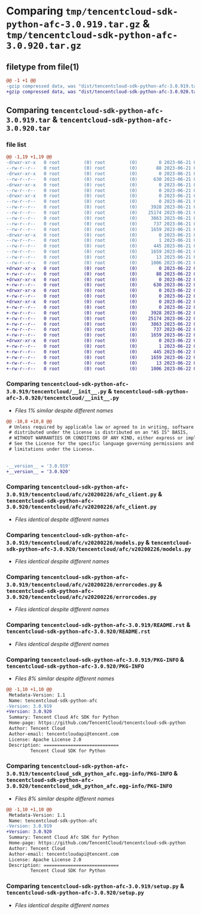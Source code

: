 # Comparing `tmp/tencentcloud-sdk-python-afc-3.0.919.tar.gz` & `tmp/tencentcloud-sdk-python-afc-3.0.920.tar.gz`

## filetype from file(1)

```diff
@@ -1 +1 @@
-gzip compressed data, was "dist/tencentcloud-sdk-python-afc-3.0.919.tar", last modified: Wed Jun 21 00:16:22 2023, max compression
+gzip compressed data, was "dist/tencentcloud-sdk-python-afc-3.0.920.tar", last modified: Thu Jun 22 00:15:26 2023, max compression
```

## Comparing `tencentcloud-sdk-python-afc-3.0.919.tar` & `tencentcloud-sdk-python-afc-3.0.920.tar`

### file list

```diff
@@ -1,19 +1,19 @@
-drwxr-xr-x   0 root         (0) root         (0)        0 2023-06-21 00:16:22.000000 tencentcloud-sdk-python-afc-3.0.919/
--rw-r--r--   0 root         (0) root         (0)       88 2023-06-21 00:16:22.000000 tencentcloud-sdk-python-afc-3.0.919/setup.cfg
-drwxr-xr-x   0 root         (0) root         (0)        0 2023-06-21 00:16:22.000000 tencentcloud-sdk-python-afc-3.0.919/tencentcloud/
--rw-r--r--   0 root         (0) root         (0)      630 2023-06-21 00:16:22.000000 tencentcloud-sdk-python-afc-3.0.919/tencentcloud/__init__.py
-drwxr-xr-x   0 root         (0) root         (0)        0 2023-06-21 00:16:22.000000 tencentcloud-sdk-python-afc-3.0.919/tencentcloud/afc/
--rw-r--r--   0 root         (0) root         (0)        0 2023-06-21 00:16:22.000000 tencentcloud-sdk-python-afc-3.0.919/tencentcloud/afc/__init__.py
-drwxr-xr-x   0 root         (0) root         (0)        0 2023-06-21 00:16:22.000000 tencentcloud-sdk-python-afc-3.0.919/tencentcloud/afc/v20200226/
--rw-r--r--   0 root         (0) root         (0)        0 2023-06-21 00:16:22.000000 tencentcloud-sdk-python-afc-3.0.919/tencentcloud/afc/v20200226/__init__.py
--rw-r--r--   0 root         (0) root         (0)     3928 2023-06-21 00:16:22.000000 tencentcloud-sdk-python-afc-3.0.919/tencentcloud/afc/v20200226/afc_client.py
--rw-r--r--   0 root         (0) root         (0)    25174 2023-06-21 00:16:22.000000 tencentcloud-sdk-python-afc-3.0.919/tencentcloud/afc/v20200226/models.py
--rw-r--r--   0 root         (0) root         (0)     3863 2023-06-21 00:16:22.000000 tencentcloud-sdk-python-afc-3.0.919/tencentcloud/afc/v20200226/errorcodes.py
--rw-r--r--   0 root         (0) root         (0)      737 2023-06-21 00:16:22.000000 tencentcloud-sdk-python-afc-3.0.919/README.rst
--rw-r--r--   0 root         (0) root         (0)     1659 2023-06-21 00:16:22.000000 tencentcloud-sdk-python-afc-3.0.919/PKG-INFO
-drwxr-xr-x   0 root         (0) root         (0)        0 2023-06-21 00:16:22.000000 tencentcloud-sdk-python-afc-3.0.919/tencentcloud_sdk_python_afc.egg-info/
--rw-r--r--   0 root         (0) root         (0)        1 2023-06-21 00:16:22.000000 tencentcloud-sdk-python-afc-3.0.919/tencentcloud_sdk_python_afc.egg-info/dependency_links.txt
--rw-r--r--   0 root         (0) root         (0)      445 2023-06-21 00:16:22.000000 tencentcloud-sdk-python-afc-3.0.919/tencentcloud_sdk_python_afc.egg-info/SOURCES.txt
--rw-r--r--   0 root         (0) root         (0)     1659 2023-06-21 00:16:22.000000 tencentcloud-sdk-python-afc-3.0.919/tencentcloud_sdk_python_afc.egg-info/PKG-INFO
--rw-r--r--   0 root         (0) root         (0)       13 2023-06-21 00:16:22.000000 tencentcloud-sdk-python-afc-3.0.919/tencentcloud_sdk_python_afc.egg-info/top_level.txt
--rw-r--r--   0 root         (0) root         (0)     1006 2023-06-21 00:16:22.000000 tencentcloud-sdk-python-afc-3.0.919/setup.py
+drwxr-xr-x   0 root         (0) root         (0)        0 2023-06-22 00:15:26.000000 tencentcloud-sdk-python-afc-3.0.920/
+-rw-r--r--   0 root         (0) root         (0)       88 2023-06-22 00:15:26.000000 tencentcloud-sdk-python-afc-3.0.920/setup.cfg
+drwxr-xr-x   0 root         (0) root         (0)        0 2023-06-22 00:15:26.000000 tencentcloud-sdk-python-afc-3.0.920/tencentcloud/
+-rw-r--r--   0 root         (0) root         (0)      630 2023-06-22 00:15:26.000000 tencentcloud-sdk-python-afc-3.0.920/tencentcloud/__init__.py
+drwxr-xr-x   0 root         (0) root         (0)        0 2023-06-22 00:15:26.000000 tencentcloud-sdk-python-afc-3.0.920/tencentcloud/afc/
+-rw-r--r--   0 root         (0) root         (0)        0 2023-06-22 00:15:26.000000 tencentcloud-sdk-python-afc-3.0.920/tencentcloud/afc/__init__.py
+drwxr-xr-x   0 root         (0) root         (0)        0 2023-06-22 00:15:26.000000 tencentcloud-sdk-python-afc-3.0.920/tencentcloud/afc/v20200226/
+-rw-r--r--   0 root         (0) root         (0)        0 2023-06-22 00:15:26.000000 tencentcloud-sdk-python-afc-3.0.920/tencentcloud/afc/v20200226/__init__.py
+-rw-r--r--   0 root         (0) root         (0)     3928 2023-06-22 00:15:26.000000 tencentcloud-sdk-python-afc-3.0.920/tencentcloud/afc/v20200226/afc_client.py
+-rw-r--r--   0 root         (0) root         (0)    25174 2023-06-22 00:15:26.000000 tencentcloud-sdk-python-afc-3.0.920/tencentcloud/afc/v20200226/models.py
+-rw-r--r--   0 root         (0) root         (0)     3863 2023-06-22 00:15:26.000000 tencentcloud-sdk-python-afc-3.0.920/tencentcloud/afc/v20200226/errorcodes.py
+-rw-r--r--   0 root         (0) root         (0)      737 2023-06-22 00:15:26.000000 tencentcloud-sdk-python-afc-3.0.920/README.rst
+-rw-r--r--   0 root         (0) root         (0)     1659 2023-06-22 00:15:26.000000 tencentcloud-sdk-python-afc-3.0.920/PKG-INFO
+drwxr-xr-x   0 root         (0) root         (0)        0 2023-06-22 00:15:26.000000 tencentcloud-sdk-python-afc-3.0.920/tencentcloud_sdk_python_afc.egg-info/
+-rw-r--r--   0 root         (0) root         (0)        1 2023-06-22 00:15:26.000000 tencentcloud-sdk-python-afc-3.0.920/tencentcloud_sdk_python_afc.egg-info/dependency_links.txt
+-rw-r--r--   0 root         (0) root         (0)      445 2023-06-22 00:15:26.000000 tencentcloud-sdk-python-afc-3.0.920/tencentcloud_sdk_python_afc.egg-info/SOURCES.txt
+-rw-r--r--   0 root         (0) root         (0)     1659 2023-06-22 00:15:26.000000 tencentcloud-sdk-python-afc-3.0.920/tencentcloud_sdk_python_afc.egg-info/PKG-INFO
+-rw-r--r--   0 root         (0) root         (0)       13 2023-06-22 00:15:26.000000 tencentcloud-sdk-python-afc-3.0.920/tencentcloud_sdk_python_afc.egg-info/top_level.txt
+-rw-r--r--   0 root         (0) root         (0)     1006 2023-06-22 00:15:26.000000 tencentcloud-sdk-python-afc-3.0.920/setup.py
```

### Comparing `tencentcloud-sdk-python-afc-3.0.919/tencentcloud/__init__.py` & `tencentcloud-sdk-python-afc-3.0.920/tencentcloud/__init__.py`

 * *Files 1% similar despite different names*

```diff
@@ -10,8 +10,8 @@
 # Unless required by applicable law or agreed to in writing, software
 # distributed under the License is distributed on an "AS IS" BASIS,
 # WITHOUT WARRANTIES OR CONDITIONS OF ANY KIND, either express or implied.
 # See the License for the specific language governing permissions and
 # limitations under the License.
 
 
-__version__ = '3.0.919'
+__version__ = '3.0.920'
```

### Comparing `tencentcloud-sdk-python-afc-3.0.919/tencentcloud/afc/v20200226/afc_client.py` & `tencentcloud-sdk-python-afc-3.0.920/tencentcloud/afc/v20200226/afc_client.py`

 * *Files identical despite different names*

### Comparing `tencentcloud-sdk-python-afc-3.0.919/tencentcloud/afc/v20200226/models.py` & `tencentcloud-sdk-python-afc-3.0.920/tencentcloud/afc/v20200226/models.py`

 * *Files identical despite different names*

### Comparing `tencentcloud-sdk-python-afc-3.0.919/tencentcloud/afc/v20200226/errorcodes.py` & `tencentcloud-sdk-python-afc-3.0.920/tencentcloud/afc/v20200226/errorcodes.py`

 * *Files identical despite different names*

### Comparing `tencentcloud-sdk-python-afc-3.0.919/README.rst` & `tencentcloud-sdk-python-afc-3.0.920/README.rst`

 * *Files identical despite different names*

### Comparing `tencentcloud-sdk-python-afc-3.0.919/PKG-INFO` & `tencentcloud-sdk-python-afc-3.0.920/PKG-INFO`

 * *Files 8% similar despite different names*

```diff
@@ -1,10 +1,10 @@
 Metadata-Version: 1.1
 Name: tencentcloud-sdk-python-afc
-Version: 3.0.919
+Version: 3.0.920
 Summary: Tencent Cloud Afc SDK for Python
 Home-page: https://github.com/TencentCloud/tencentcloud-sdk-python
 Author: Tencent Cloud
 Author-email: tencentcloudapi@tencent.com
 License: Apache License 2.0
 Description: ============================
         Tencent Cloud SDK for Python
```

### Comparing `tencentcloud-sdk-python-afc-3.0.919/tencentcloud_sdk_python_afc.egg-info/PKG-INFO` & `tencentcloud-sdk-python-afc-3.0.920/tencentcloud_sdk_python_afc.egg-info/PKG-INFO`

 * *Files 8% similar despite different names*

```diff
@@ -1,10 +1,10 @@
 Metadata-Version: 1.1
 Name: tencentcloud-sdk-python-afc
-Version: 3.0.919
+Version: 3.0.920
 Summary: Tencent Cloud Afc SDK for Python
 Home-page: https://github.com/TencentCloud/tencentcloud-sdk-python
 Author: Tencent Cloud
 Author-email: tencentcloudapi@tencent.com
 License: Apache License 2.0
 Description: ============================
         Tencent Cloud SDK for Python
```

### Comparing `tencentcloud-sdk-python-afc-3.0.919/setup.py` & `tencentcloud-sdk-python-afc-3.0.920/setup.py`

 * *Files identical despite different names*

